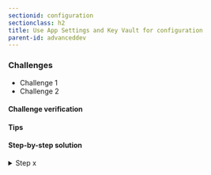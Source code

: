 ```yaml
---
sectionid: configuration
sectionclass: h2
title: Use App Settings and Key Vault for configuration
parent-id: advanceddev
---
```


### Challenges
* Challenge 1
* Challenge 2

#### Challenge verification

#### Tips

#### Step-by-step solution

<details>
<summary>Step x</summary>

Run the following commands:

```sh
command to --run
```

</details>
